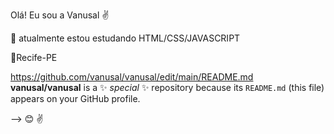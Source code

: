 Olá! Eu sou a Vanusal ✌

🌱 atualmente estou estudando HTML/CSS/JAVASCRIPT

📌Recife-PE

https://github.com/vanusal/vanusal/edit/main/README.md
**vanusal/vanusal** is a ✨ _special_ ✨ repository because its `README.md` (this file) appears on your GitHub profile.



-->
😊
✌
